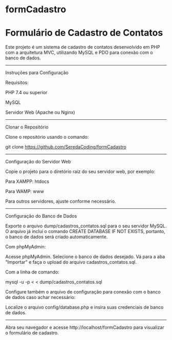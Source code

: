 # formCadastro

Formulário de Cadastro de Contatos
=
Este projeto é um sistema de cadastro de contatos desenvolvido em PHP com a arquitetura MVC, utilizando MySQL e PDO para conexão com o banco de dados.

--------------------------------
Instruções para Configuração

Requisitos:

PHP 7.4 ou superior

MySQL

Servidor Web (Apache ou Nginx)

--------------------------------
Clonar o Repositório

Clone o repositório usando o comando:

git clone https://github.com/SeredaCoding/formCadastro

--------------------------------

Configuração do Servidor Web

Copie o projeto para o diretório raiz do seu servidor web, por exemplo:

Para XAMPP: htdocs

Para WAMP: www

Para outros servidores, ajuste conforme necessário.

--------------------------------

Configuração do Banco de Dados

Exporte o arquivo dump/cadastros_contatos.sql para o seu servidor MySQL. O arquivo já inclui o comando CREATE DATABASE IF NOT EXISTS, portanto, o banco de dados será criado automaticamente.

Com phpMyAdmin:

Acesse phpMyAdmin.
Selecione o banco de dados desejado.
Vá para a aba "Importar" e faça o upload do arquivo cadastros_contatos.sql.

Com a linha de comando:

mysql -u <USUARIO> -p < < dump/cadastros_contatos.sql

Configure também o arquivo de configuração para conexão com o banco de dados caso achar necessário:

 Localize o arquivo config/database.php e insira suas credenciais de banco de dados.

--------------------------------

Abra seu navegador e acesse http://localhost/formCadastro para visualizar o formulário de cadastro.
